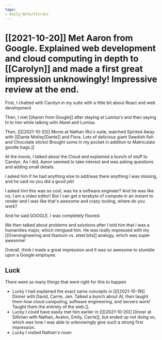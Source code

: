 ```yaml
---
tags:
- Daily_Note/Stories
---
```


# [[2021-10-20]] Met Aaron from Google. Explained web development and cloud computing in depth to [[Carolyn]] and made a first great impression unknowingly! Impressive review at the end.



First, I chatted with Carolyn in my suite with a little bit about React and web development

Then, I met [[Aaron from Google]] after staying at Lumisa's and then saying hi to him while talking with Akeel and Lumisa.

Then, [[[[2021-10-20]] Movie at Nathan Wu's suite, watched Spirited Away with [[Dante Motley|Dante]] and Flora. Lots of delicious giant Swedish fish and Chocolate sticks! Brought some in my pocket in addition to Matriculate goodie bags.]]

At the movie, I talked about the Cloud and explained a bunch of stuff to Carolyn. As I did, Aaron seemed to take interest and was asking questions and adding small details.

I asked him if he had anything else to add/was there anything I was missing, and he said no you did a good job!

I asked him this was so cool, was he a software engineer? And he was like no, I am a video editor! But I can get a terabyte of compute in an instant to render and I was like that's awesome and crazy tooling, where do you work?

And he said GOOGLE. I was completely floored.

We then talked about problems and solutions after I told him that I was a humanities major, which intrigued him. He was really impressed with my [[Overengineering and titanium vs. steel bits]] analogy, which was super awesome!

Overall, think I made a great impression and it was so awesome to stumble upon a Google employee.

## Luck

There were so many things that went right for this to happen

- Lucky I had explained the exact same concepts in [[[[2021-10-19]] Dinner with David, Carrie, Jen. Talked a bunch about AI, then taught them how cloud computing, software engineering, and servers work! Taught them the entirety of the web.]].
- Lucky I could have easily met him earlier in [[[[2021-10-20]] Dinner at Silliman with Nathan, Avalon, Emily, Carrie]], but ended up not doing so, which was how I was able to unknowingly give such a strong first impression.
- Lucky I visited Nathan's room
